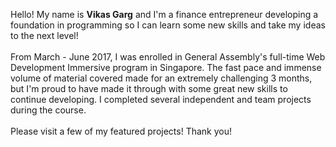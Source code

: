 Hello! My name is <strong>Vikas Garg</strong> and I'm a finance entrepreneur developing a foundation in programming so I can learn some new skills and take my ideas to the next level!<br><br>
From March - June 2017, I was enrolled in General Assembly's full-time Web Development Immersive program in Singapore. The fast pace and immense volume of material covered made for an extremely challenging 3 months, but I'm proud to have made it through with some great new skills to continue developing. I completed several independent and team projects during the course.<br><br>Please visit a few of my featured projects! Thank you!
